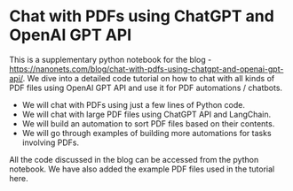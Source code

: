 # Chat with PDFs using ChatGPT and OpenAI GPT API

This is a supplementary python notebook for the blog - https://nanonets.com/blog/chat-with-pdfs-using-chatgpt-and-openai-gpt-api/. 
We dive into a detailed code tutorial on how to chat with all kinds of PDF files using OpenAI GPT API and use it for PDF automations / chatbots.

* We will chat with PDFs using just a few lines of Python code.
* We will chat with large PDF files using ChatGPT API and LangChain.
* We will build an automation to sort PDF files based on their contents.
* We will go through examples of building more automations for tasks involving PDFs.

All the code discussed in the blog can be accessed from the python notebook. We have also added the example PDF files used in the tutorial here.
